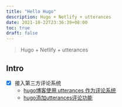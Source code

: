 ```yaml
---
title: "Hello Hugo"
description: Hugo + Netlify + utterances
date: 2021-10-22T23:36:39+08:00
toc: true
draft: false
---
```


> Hugo + Netlify + utterances

## Intro

- [x] 接入第三方评论系统
  - [hugo博客使用 utterances 作为评论系统](https://annkuoq.github.io/blog/2020-03-09-add-utterances-comment-widget-to-hexo/)
  - [hugo添加utterances评论功能](https://blog.eric7.site/2020/01/05/comment/)
